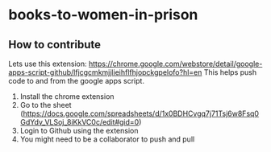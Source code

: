 # books-to-women-in-prison

## How to contribute
Lets use this extension: https://chrome.google.com/webstore/detail/google-apps-script-github/lfjcgcmkmjjlieihflfhjopckgpelofo?hl=en
This helps push code to and from the google apps script. 
1. Install the chrome extension
2. Go to the sheet (https://docs.google.com/spreadsheets/d/1x0BDHCvgq7j71Tsj6w8Fsq0GdYdv_VLSoj_8iKkVC0c/edit#gid=0)
3. Login to Github using the extension
4. You might need to be a collaborator to push and pull 
